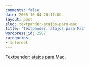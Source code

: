 ```yaml
---
comments: false
date: 2005-10-04 20:11:00
layout: post
slug: textpander-atajos-para-mac
title: 'Textpander: atajos para Mac'
wordpress_id: 2587
categories:
- Internet
---
```


[Textpander: atajos para Mac.](http://www.microsiervos.com/archivo/ordenadores/textpander-atajos-para-mac.html)
